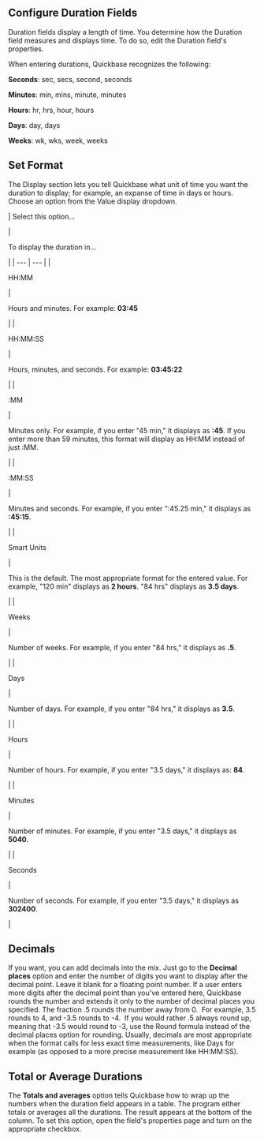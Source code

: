 ## Configure Duration Fields

Duration fields display a length of time. You determine how the Duration field measures and displays time. To do so, edit the Duration field's properties.

When entering durations, Quickbase recognizes the following:

**Seconds**: sec, secs, second, seconds

**Minutes**: min, mins, minute, minutes

**Hours**: hr, hrs, hour, hours

**Days**: day, days

**Weeks**: wk, wks, week, weeks

## Set Format

The Display section lets you tell Quickbase what unit of time you want the duration to display; for example, an expanse of time in days or hours. Choose an option from the Value display dropdown.

| 
Select this option...

 | 

To display the duration in...

 |
| --- | --- |
| 

HH:MM

 | 

Hours and minutes. For example: **03:45**

 |
| 

HH:MM:SS

 | 

Hours, minutes, and seconds. For example: **03:45:22**

 |
| 

:MM

 | 

Minutes only. For example, if you enter "45 min," it displays as **:45**. If you enter more than 59 minutes, this format will display as HH:MM instead of just :MM.

 |
| 

:MM:SS

 | 

Minutes and seconds. For example, if you enter ":45.25 min," it displays as **:45:15**.

 |
| 

Smart Units

 | 

This is the default. The most appropriate format for the entered value. For example, "120 min" displays as **2 hours**. "84 hrs" displays as **3.5 days**.

 |
| 

Weeks

 | 

Number of weeks. For example, if you enter "84 hrs," it displays as **.5**.

 |
| 

Days

 | 

Number of days. For example, if you enter "84 hrs," it displays as **3.5**.

 |
| 

Hours

 | 

Number of hours. For example, if you enter "3.5 days," it displays as: **84**.

 |
| 

Minutes

 | 

Number of minutes. For example, if you enter "3.5 days," it displays as **5040**.

 |
| 

Seconds

 | 

Number of seconds. For example, if you enter "3.5 days," it displays as **302400**.

 |

## Decimals

If you want, you can add decimals into the mix. Just go to the **Decimal places** option and enter the number of digits you want to display after the decimal point. Leave it blank for a floating point number. If a user enters more digits after the decimal point than you've entered here, Quickbase rounds the number and extends it only to the number of decimal places you specified. The fraction .5 rounds the number away from 0.  For example, 3.5 rounds to 4, and -3.5 rounds to -4.  If you would rather .5 always round up, meaning that -3.5 would round to -3, use the Round formula instead of the decimal places option for rounding. Usually, decimals are most appropriate when the format calls for less exact time measurements, like Days for example (as opposed to a more precise measurement like HH:MM:SS).

## Total or Average Durations

The **Totals and averages** option tells Quickbase how to wrap up the numbers when the duration field appears in a table. The program either totals or averages all the durations. The result appears at the bottom of the column. To set this option, open the field's properties page and turn on the appropriate checkbox.